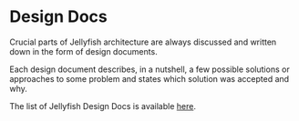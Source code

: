 # Design Docs

Crucial parts of Jellyfish architecture are always discussed and written down in the form
of design documents.

Each design document describes, in a nutshell, a few possible solutions or approaches to
some problem and states which solution was accepted and why.

The list of Jellyfish Design Docs is available [here](https://github.com/jellyfish-dev/jellyfish/tree/main/docs).

